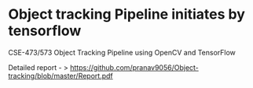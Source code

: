 # Object tracking Pipeline initiates by tensorflow

CSE-473/573 Object Tracking Pipeline using OpenCV and TensorFlow

Detailed report - > https://github.com/pranav9056/Object-tracking/blob/master/Report.pdf


